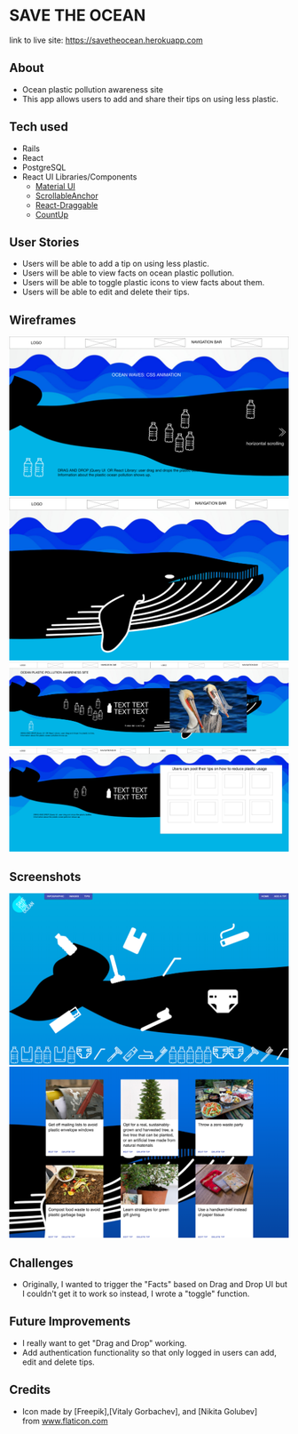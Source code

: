 # SAVE THE OCEAN
link to live site: https://savetheocean.herokuapp.com

## About

* Ocean plastic pollution awareness site
* This app allows users to add and share their tips on using less plastic.

## Tech used

* Rails
* React
* PostgreSQL
* React UI Libraries/Components
  - [Material UI](https://material-ui.com)
  - [ScrollableAnchor](https://github.com/gabergg/react-scrollable-anchor)
  - [React-Draggable](https://github.com/mzabriskie/react-draggable)
  - [CountUp](https://github.com/glennreyes/react-countup)

## User Stories

* Users will be able to add a tip on using less plastic.
* Users will be able to view facts on ocean plastic pollution.
* Users will be able to toggle plastic icons to view facts about them.
* Users will be able to edit and delete their tips.

## Wireframes

![wireframe_1](wireframes/wireframe1.png)
![wireframe_2](wireframes/wireframe2.png)
![wireframe_3](wireframes/wireframe3.png)
![wireframe_4](wireframes/wireframe4.png)

## Screenshots

![screeshot_1](wireframes/saveocean_ss1.png)
![wireframe_2](wireframes/saveocean_ss2.png)

## Challenges
* Originally, I wanted to trigger the "Facts" based on Drag and Drop UI but I couldn't get it to work so instead, I wrote a "toggle" function.
## Future Improvements
* I really want to get "Drag and Drop" working.
* Add authentication functionality so that only logged in users can add, edit and delete tips.

## Credits
* Icon made by [Freepik],[Vitaly Gorbachev], and [Nikita Golubev] from www.flaticon.com
